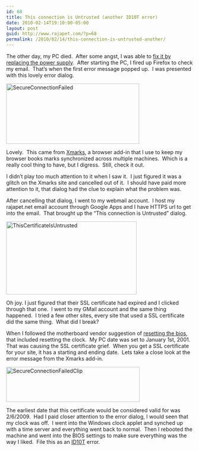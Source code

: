 ```yaml
---
id: 68
title: This connection is Untrusted (another ID10T error)
date: 2010-02-14T19:10:00-05:00
layout: post
guid: http://www.rajapet.com/?p=68
permalink: /2010/02/14/this-connection-is-untrusted-another/
---
```

The other day, my PC died.  After some angst, I was able to [fix it by replacing the power supply](http://anotherlab.rajapet.net/2010/02/what-do-you-mean-computer-wont-turn-on.html "What do you mean the computer wont turn on?").  After starting the PC, I fired up Firefox to check my email.  That’s when the first error message popped up.  I was presented with this lovely error dialog.

[<img loading="lazy" title="SecureConnectionFailed" border="0" alt="SecureConnectionFailed" src="https://i1.wp.com/lh3.ggpht.com/_natoSxTaPFU/S3hKtg-YufI/AAAAAAAAAZs/b3fIYhR2eJs/SecureConnectionFailed_thumb3.png?resize=358%2C162" width="358" height="162"   />](https://i2.wp.com/lh3.ggpht.com/_natoSxTaPFU/S3hKtJSmaGI/AAAAAAAAAZo/2jHsuLhWuSY/s1600-h/SecureConnectionFailed5.png) 

Lovely.  This came from [Xmarks](http://www.xmarks.com/ "Offers bookmark synchronization, search enhancement and web discovery based on sites bookmarked by users."), a browser add-in that I use to keep my browser books marks synchronized across multiple machines.  Which is a really cool thing to have, but I digress.  Still, check it out.

I didn’t play too much attention to it when I saw it.  I just figured it was a glitch on the Xmarks site and cancelled out of it.  I should have paid more attention to it, that dialog had the clue to explain what the problem was.

After cancelling that dialog, I went to my webmail account.  I host my rajapet.net email account through Google Apps and I have HTTPS url to get into the email.  That brought up the “This connection is Untrusted” dialog.

[<img loading="lazy" title="ThisCertificateIsUntrusted" border="0" alt="ThisCertificateIsUntrusted" src="https://i0.wp.com/lh6.ggpht.com/_natoSxTaPFU/S3hKuJkVnNI/AAAAAAAAAZ0/X10GFblQGKs/ThisCertificateIsUntrusted_thumb1.png?resize=351%2C196" width="351" height="196"   />](https://i0.wp.com/lh4.ggpht.com/_natoSxTaPFU/S3hKtwOwcyI/AAAAAAAAAZw/J6XRghjMalQ/s1600-h/ThisCertificateIsUntrusted3.png) 

Oh joy. I just figured that their SSL certificate had expired and I clicked through that one.  I went to my GMail account and the same thing happened.  I tried a few other sites, every site that used a SSL certificate did the same thing.  What did I break?

When I followed the motherboard vendor suggestion of [resetting the bios](http://anotherlab.rajapet.net/2010/02/what-do-you-mean-computer-wont-turn-on.html#biosreset), that included resetting the clock.  My PC date was set to January 1st, 2001.  That was causing the SSL certificate grief.  When you get a SSL certificate for your site, it has a starting and ending date.  Lets take a close look at the error message from the Xmarks add-in.

[<img loading="lazy" title="SecureConnectionFailedClip" border="0" alt="SecureConnectionFailedClip" src="https://i2.wp.com/lh4.ggpht.com/_natoSxTaPFU/S3hKvOtLYJI/AAAAAAAAAZ8/tpH0hPUxD5o/SecureConnectionFailedClip_thumb%5B1%5D.png?resize=359%2C94" width="359" height="94"   />](https://i0.wp.com/lh6.ggpht.com/_natoSxTaPFU/S3hKuo7nAkI/AAAAAAAAAZ4/zD8Ua9r3Rlc/s1600-h/SecureConnectionFailedClip%5B3%5D.png) 

The earliest date that this certificate would be considered valid for was 2/6/2009.  Had I paid closer attention to the error dialog, I would seen that my clock was off.  I went into the Windows clock applet and synched up with a time server and everything went back to normal.  Then I rebooted the machine and went into the BIOS settings to make sure everything was the way I liked.  File this as an [ID10T](http://ars.userfriendly.org/cartoons/?id=19990211) error.